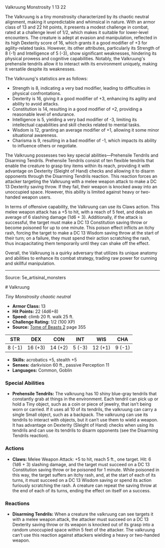 <MonsterName/>Valkruung</MonsterName>
<CreatureType/>Monstrosity</CreatureType>
<CR/>1</CR>
<AC/>13</AC>
<HP/>22</HP>
<summary>The Valkruung is a tiny monstrosity characterized by its chaotic neutral alignment, making it unpredictable and whimsical in nature. With an armor class of 13 and 22 hit points, it presents a modest challenge in combat, rated at a challenge level of 1/2, which makes it suitable for lower-level encounters. The creature is adept at evasion and manipulation, reflected in its high Dexterity score of 16, which grants it a good modifier of +3 for agility-related tasks. However, its other attributes, particularly its Strength of 8 (-1) and Intelligence of 5 (-3), show significant weaknesses, hindering its physical prowess and cognitive capabilities. Notably, the Valkruung's prehensile tendrils allow it to interact with its environment uniquely, making it versatile despite its weaknesses. </summary>

<detail>

The Valkruung's statistics are as follows: 
- Strength is 8, indicating a very bad modifier, leading to difficulties in physical confrontations.
- Dexterity is 16, giving it a good modifier of +3, enhancing its agility and ability to avoid attacks.
- Constitution is 14, resulting in a good modifier of +2, providing a reasonable level of endurance.
- Intelligence is 5, yielding a very bad modifier of -3, limiting its intellectual capabilities and skill checks related to mental tasks.
- Wisdom is 12, granting an average modifier of +1, allowing it some minor situational awareness.
- Charisma is 9, resulting in a bad modifier of -1, which impacts its ability to influence others or negotiate.

The Valkruung possesses two key special abilities—Prehensile Tendrils and Disarming Tendrils. Prehensile Tendrils consist of ten flexible tendrils that enable the creature to grasp tiny items within its reach, providing it with advantage on Dexterity (Sleight of Hand) checks and allowing it to disarm opponents through the Disarming Tendrils reaction. This reaction forces an attacker targeting the Valkruung with a melee weapon attack to make a DC 13 Dexterity saving throw. If they fail, their weapon is knocked away into an unoccupied space. However, this ability is limited against heavy or two-handed weapon users.

In terms of offensive capability, the Valkruung can use its Claws action. This melee weapon attack has a +5 to hit, with a reach of 5 feet, and deals an average of 6 slashing damage (1d6 + 3). Additionally, if the attack is successful, the target must make a DC 13 Constitution saving throw or become poisoned for up to one minute. This poison effect inflicts an itchy rash, forcing the target to make a DC 13 Wisdom saving throw at the start of their turn; on a failure, they must spend their action scratching the rash, thus incapacitating them temporarily until they can shake off the effect.

Overall, the Valkruung is a quirky adversary that utilizes its unique anatomy and abilities to enhance its combat strategy, trading raw power for cunning and skillful manipulation.</detail>



---

Source: 5e_artisinal_monsters

<statblock>
# Valkruung

*Tiny* *Monstrosity* *chaotic neutral*

- **Armor Class:** 13
- **Hit Points:** 22 (4d6+8)
- **Speed:** climb 20 ft. walk 25 ft.
- **Challenge Rating:** 1/2 (100 XP)
- **Source:** [Tome of Beasts 2](https://koboldpress.com/kpstore/product/tome-of-beasts-2-for-5th-edition) page 355

| STR | DEX | CON | INT | WIS | CHA |
| --- | --- | --- | --- | --- | --- |
| 8 (-1) | 16 (+3) | 14 (+2) | 5 (-3) | 12 (+1) | 9 (-1) |

- **Skills:** acrobatics +5, stealth +5
- **Senses:** darkvision 60 ft., passive Perception 11
- **Languages:** Common, Goblin

### Special Abilities

- **Prehensile Tendrils:** The valkruung has 10 shiny blue-gray tendrils that constantly grab at things in the environment. Each tendril can pick up or hold a Tiny object, such as a coin or piece of jewelry, that isn’t being worn or carried. If it uses all 10 of its tendrils, the valkruung can carry a single Small object, such as a backpack. The valkruung can use its tendrils to interact with objects, but it can’t use them to wield a weapon. It has advantage on Dexterity (Sleight of Hand) checks when using its tendrils and can use its tendrils to disarm opponents (see the Disarming Tendrils reaction).

### Actions

- **Claws:** Melee Weapon Attack: +5 to hit, reach 5 ft., one target. Hit: 6 (1d6 + 3) slashing damage, and the target must succeed on a DC 13 Constitution saving throw or be poisoned for 1 minute. While poisoned in this way, the target suffers an itchy rash, and, at the start of each of its turns, it must succeed on a DC 13 Wisdom saving or spend its action furiously scratching the rash. A creature can repeat the saving throw at the end of each of its turns, ending the effect on itself on a success.

### Reactions

- **Disarming Tendrils:** When a creature the valkruung can see targets it with a melee weapon attack, the attacker must succeed on a DC 13 Dexterity saving throw or its weapon is knocked out of its grasp into a random unoccupied space within 5 feet of the attacker. The valkruung can’t use this reaction against attackers wielding a heavy or two-handed weapon.


</statblock>


